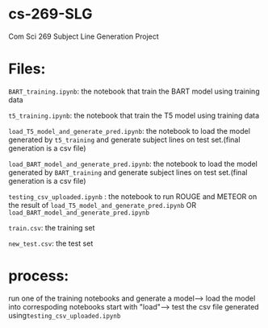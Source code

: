 # cs-269-SLG
Com Sci 269 Subject Line Generation Project

# Files:
`BART_training.ipynb`: the notebook that train the BART model using training data

`t5_training.ipynb`: the notebook that train the T5 model using training data

`load_T5_model_and_generate_pred.ipynb`: the notebook to load the model generated by `t5_training` and generate subject lines on test set.(final generation is a csv file)

`load_BART_model_and_generate_pred.ipynb`: the notebook to load the model generated by `BART_training` and generate subject lines on test set.(final generation is a csv file)

`testing_csv_uploaded.ipynb` : the notebook to run ROUGE and METEOR on the result of `load_T5_model_and_generate_pred.ipynb` OR `load_BART_model_and_generate_pred.ipynb`

`train.csv`: the training set

`new_test.csv`: the test set


# process:
run one of the training notebooks and generate a model--> load the model into correspoding notebooks start with "load"--> test the csv file generated using`testing_csv_uploaded.ipynb`


